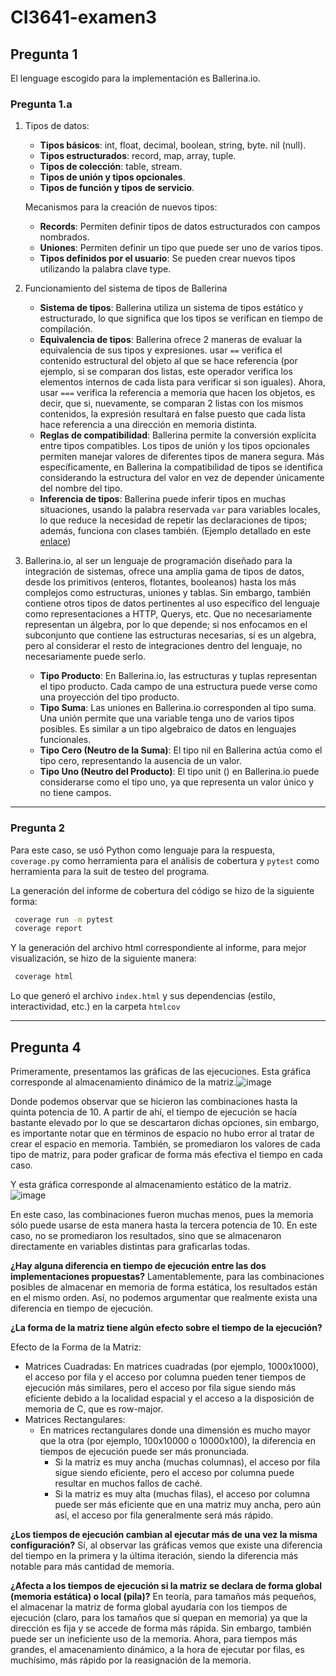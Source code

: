 # CI3641-examen3

## Pregunta 1

El lenguage escogido para la implementación es Ballerina.io.

### Pregunta 1.a
1. Tipos de datos:
    - **Tipos básicos**: int, float, decimal, boolean, string, byte. nil (null).
    - **Tipos estructurados**: record, map, array, tuple.
    - **Tipos de colección**: table, stream.
    - **Tipos de unión y tipos opcionales**.
    - **Tipos de función y tipos de servicio**.
  
    Mecanismos para la creación de nuevos tipos:
    - **Records**: Permiten definir tipos de datos estructurados con campos nombrados.
    - **Uniones**: Permiten definir un tipo que puede ser uno de varios tipos.
    - **Tipos definidos por el usuario**: Se pueden crear nuevos tipos utilizando la palabra clave type.
2. Funcionamiento del sistema de tipos de Ballerina
    
    - **Sistema de tipos**: Ballerina utiliza un sistema de tipos estático y estructurado, lo que significa que los tipos se verifican en tiempo de compilación.
    - **Equivalencia de tipos**: Ballerina ofrece 2 maneras de evaluar la equivalencia de sus tipos y expresiones. usar `==` verifica el contenido estructural del objeto al que se hace referencia (por ejemplo, si se comparan dos listas, este operador verifica los elementos internos de cada lista para verificar si son iguales). Ahora, usar `===` verifica la referencia a memoria que hacen los objetos, es decir, que si, nuevamente, se comparan 2 listas con los mismos contenidos, la expresión resultará en false puesto que cada lista hace referencia a una dirección en memoria distinta.
    - **Reglas de compatibilidad**: Ballerina permite la conversión explícita entre tipos compatibles. Los tipos de unión y los tipos opcionales permiten manejar valores de diferentes tipos de manera segura. Más específicamente, en Ballerina la compatibilidad de tipos se identifica considerando la estructura del valor en vez de depender únicamente del nombre del tipo.
    - **Inferencia de tipos**: Ballerina puede inferir tipos en muchas situaciones, usando la palabra reservada `var` para variables locales, lo que reduce la necesidad de repetir las declaraciones de tipos; además, funciona con clases también. (Ejemplo detallado en este [enlace](https://ballerina.io/learn/language-basics/#type-inference))
3. Ballerina.io, al ser un lenguaje de programación diseñado para la integración de sistemas, ofrece una amplia gama de tipos de datos, desde los primitivos (enteros, flotantes, booleanos) hasta los más complejos como estructuras, uniones y tablas. Sin embargo, también contiene otros tipos de datos pertinentes al uso específico del lenguaje como representaciones a HTTP, Querys, etc. Que no necesariamente representan un álgebra, por lo que depende; si nos enfocamos en el subconjunto que contiene las estructuras necesarias, sí es un algebra, pero al considerar el resto de integraciones dentro del lenguaje, no necesariamente puede serlo.
   - **Tipo Producto**: En Ballerina.io, las estructuras y tuplas representan el tipo producto. Cada campo de una estructura puede verse como una proyección del tipo producto.
   - **Tipo Suma**: Las uniones en Ballerina.io corresponden al tipo suma. Una unión permite que una variable tenga uno de varios tipos posibles. Es similar a un tipo algebraico de datos en lenguajes funcionales.
   - **Tipo Cero (Neutro de la Suma)**: El tipo nil en Ballerina actúa como el tipo cero, representando la ausencia de un valor.
   - **Tipo Uno (Neutro del Producto)**: El tipo unit () en Ballerina.io puede considerarse como el tipo uno, ya que representa un valor único y no tiene campos.

---
### Pregunta 2
Para este caso, se usó Python como lenguaje para la respuesta, `coverage.py` como herramienta para el análisis de cobertura y `pytest` como herramienta para la suit de testeo del programa.

La generación del informe de cobertura del código se hizo de la siguiente forma:
```bash
 coverage run -m pytest
 coverage report
```
Y la generación del archivo html correspondiente al informe, para mejor visualización, se hizo de la siguiente manera:
```bash
 coverage html
```

Lo que generó el archivo `index.html` y sus dependencias (estilo, interactividad, etc.) en la carpeta `htmlcov`

---
## Pregunta 4
Primeramente, presentamos las gráficas de las ejecuciones.
Esta gráfica corresponde al almacenamiento dinámico de la matriz.![image](https://github.com/user-attachments/assets/f40f1495-28e2-4d69-b66b-02c24c4dd06a)

Donde podemos observar que se hicieron las combinaciones hasta la quinta potencia de 10. A partir de ahí, el tiempo de ejecución se hacía bastante elevado por lo que se descartaron dichas opciones, sin embargo, es importante notar que en términos de espacio no hubo error al tratar de crear el espacio en memoria. También, se promediaron los valores de cada tipo de matriz, para poder graficar de forma más efectiva el tiempo en cada caso.

Y esta gráfica corresponde al almacenamiento estático de la matriz.![image](https://github.com/user-attachments/assets/d4bb78dd-ccb7-4089-a75a-fbbe3489e3f2)

En este caso, las combinaciones fueron muchas menos, pues la memoria sólo puede usarse de esta manera hasta la tercera potencia de 10. En este caso, no se promediaron los resultados, sino que se almacenaron directamente en variables distintas para graficarlas todas.

**¿Hay alguna diferencia en tiempo de ejecución entre las dos implementaciones propuestas?**
Lamentablemente, para las combinaciones posibles de almacenar en memoria de forma estática, los resultados están en el mismo orden. Así, no podemos argumentar que realmente exista una diferencia en tiempo de ejecución.


**¿La forma de la matriz tiene algún efecto sobre el tiempo de la ejecución?**

Efecto de la Forma de la Matriz:
- Matrices Cuadradas: En matrices cuadradas (por ejemplo, 1000x1000), el acceso por fila y el acceso por columna pueden tener tiempos de ejecución más similares, pero el acceso por fila sigue siendo más eficiente debido a la localidad espacial y el acceso a la disposición de memoria de C, que es row-major.
- Matrices Rectangulares:
    - En matrices rectangulares donde una dimensión es mucho mayor que la otra (por ejemplo, 100x10000 o 10000x100), la diferencia en tiempos de ejecución puede ser más pronunciada.
        - Si la matriz es muy ancha (muchas columnas), el acceso por fila sigue siendo eficiente, pero el acceso por columna puede resultar en muchos fallos de caché.
        - Si la matriz es muy alta (muchas filas), el acceso por columna puede ser más eficiente que en una matriz muy ancha, pero aún así, el acceso por fila generalmente será más rápido.

**¿Los tiempos de ejecución cambian al ejecutar más de una vez la misma configuración?**
Sí, al observar las gráficas vemos que existe una diferencia del tiempo en la primera y la última iteración, siendo la diferencia más notable para más cantidad de memoria. 

**¿Afecta a los tiempos de ejecución si la matriz se declara de forma global (memoria estática) o local (pila)?**
En teoría, para tamaños más pequeños, el almacenar la matriz de forma global ayudaría con los tiempos de ejecución (claro, para los tamaños que sí quepan en memoria) ya que la dirección es fija y se accede de forma más rápida. Sin embargo, también puede ser un ineficiente uso de la memoria. Ahora, para tiempos más grandes, el amacenamiento dinámico, a la hora de ejecutar por filas, es muchísimo, más rápido por la reasignación de la memoria.

